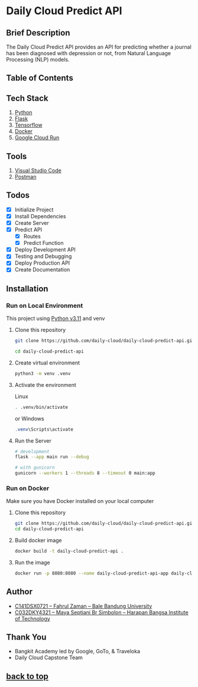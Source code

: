 # Daily Cloud Predict API

## Brief Description

The Daily Cloud Predict API provides an API for predicting whether a journal has been diagnosed with depression or not, from Natural Language Processing (NLP) models.

## Table of Contents



## Tech Stack

1. [Python](https://www.python.org/)
2. [Flask](https://flask.palletsprojects.com/en/2.3.x/)
3. [Tensorflow](https://www.tensorflow.org/)
4. [Docker](https://www.docker.com/)
5. [Google Cloud Run](https://cloud.google.com/run)

## Tools

1. [Visual Studio Code](https://code.visualstudio.com/)
2. [Postman](https://www.postman.com/)

## Todos

- [x] Initialize Project
- [x] Install Dependencies
- [x] Create Server
- [x] Predict API
  - [x] Routes
  - [x] Predict Function
- [x] Deploy Development API
- [x] Testing and Debugging
- [x] Deploy Production API
- [x] Create Documentation

## Installation

### Run on Local Environment

This project using [Python v3.11](https://www.python.org/) and venv

1. Clone this repository

   ```bash
   git clone https://github.com/daily-cloud/daily-cloud-predict-api.git

   cd daily-cloud-predict-api
   ```

2. Create virtual environment

   ```bash
   python3 -m venv .venv
   ```

3. Activate the environment

    Linux

   ```bash
   . .venv/bin/activate
   ```
   
   or Windows
   ```powershell
   .venv\Scripts\activate
   ```

4. Run the Server
    ```bash
    # development
    flask --app main run --debug

    # with gunicorn 
    gunicorn --workers 1 --threads 8 --timeout 0 main:app
    ```

### Run on Docker

Make sure you have Docker installed on your local computer

1. Clone this repository

   ```bash
   git clone https://github.com/daily-cloud/daily-cloud-predict-api.git
   cd daily-cloud-predict-api
   ```

2. Build docker image

   ```bash
   docker build -t daily-cloud-predict-api .
   ```

3. Run the image
   ```bash
   docker run -p 8080:8080 --name daily-cloud-predict-api-app daily-cloud-predict-api
   ```

## Author

- [C141DSX0721 – Fahrul Zaman – Bale Bandung University](https://www.linkedin.com/in/fhrlzmn/)
- [C032DKY4321 – Maya Septiani Br Simbolon – Harapan Bangsa Institute of Technology](https://www.linkedin.com/in/mayaseptianibrsimbolon/)

## Thank You

- Bangkit Academy led by Google, GoTo, & Traveloka
- Daily Cloud Capstone Team

## [back to top](#daily-cloud-predict-api)
